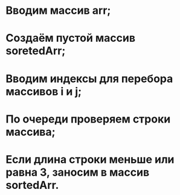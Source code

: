 # Вводим массив arr;
# Создаём пустой массив soretedArr;
# Вводим индексы для перебора массивов i и j;
# По очереди проверяем строки массива;
# Если длина строки меньше или равна 3, заносим в массив sortedArr.